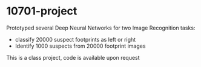 # 10701-project
Prototyped several Deep Neural Networks for two Image Recognition tasks:
+ classify 20000 suspect footprints as left or right
+ Identify 1000 suspects from 20000 footprint images

This is a class project, code is available upon request
